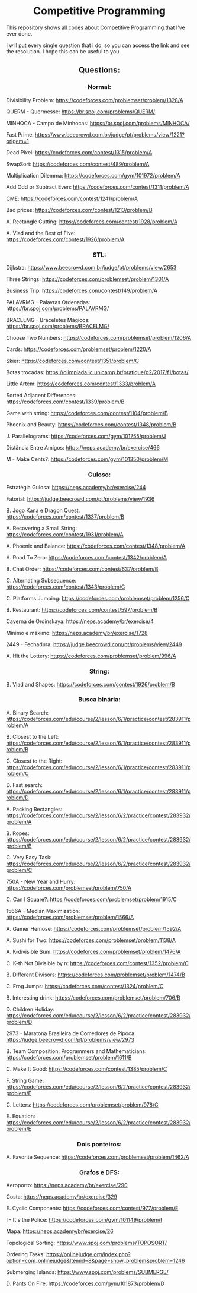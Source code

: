 <h1 align="center"> Competitive Programming </h1>

This repository shows all codes about Competitive Programming that I've ever done. 

I will put every single question that i do, so you can access the link and see the resolution. I hope this can be useful to you.

<h2 align="center"> Questions: </h2>

<h3 align="center"> Normal: </h3>

Divisibility Problem: https://codeforces.com/problemset/problem/1328/A

QUERM - Quermesse: https://br.spoj.com/problems/QUERM/

MINHOCA - Campo de Minhocas: https://br.spoj.com/problems/MINHOCA/

Fast Prime: https://www.beecrowd.com.br/judge/pt/problems/view/1221?origem=1

Dead Pixel: https://codeforces.com/contest/1315/problem/A

SwapSort: https://codeforces.com/contest/489/problem/A

Multiplication Dilemma: https://codeforces.com/gym/101972/problem/A

Add Odd or Subtract Even: https://codeforces.com/contest/1311/problem/A

CME: https://codeforces.com/contest/1241/problem/A

Bad prices: https://codeforces.com/contest/1213/problem/B

A. Rectangle Cutting: https://codeforces.com/contest/1928/problem/A

A. Vlad and the Best of Five: https://codeforces.com/contest/1926/problem/A

<h3 align="center"> STL: </h3>

Dijkstra: https://www.beecrowd.com.br/judge/pt/problems/view/2653

Three Strings: https://codeforces.com/problemset/problem/1301/A

Business Trip: https://codeforces.com/contest/149/problem/A

PALAVRMG - Palavras Ordenadas: https://br.spoj.com/problems/PALAVRMG/

BRACELMG - Braceletes Mágicos: https://br.spoj.com/problems/BRACELMG/

Choose Two Numbers: https://codeforces.com/problemset/problem/1206/A

Cards: https://codeforces.com/problemset/problem/1220/A

Skier: https://codeforces.com/contest/1351/problem/C

Botas trocadas: https://olimpiada.ic.unicamp.br/pratique/p2/2017/f1/botas/

Little Artem: https://codeforces.com/contest/1333/problem/A

Sorted Adjacent Differences: https://codeforces.com/contest/1339/problem/B

Game with string: https://codeforces.com/contest/1104/problem/B

Phoenix and Beauty: https://codeforces.com/contest/1348/problem/B

J. Parallelograms: https://codeforces.com/gym/101755/problem/J

Distância Entre Amigos: https://neps.academy/br/exercise/466

M - Make Cents?: https://codeforces.com/gym/101350/problem/M

<h3 align="center"> Guloso: </h3>

Estratégia Gulosa: https://neps.academy/br/exercise/244

Fatorial: https://judge.beecrowd.com/pt/problems/view/1936

B. Jogo Kana e Dragon Quest: https://codeforces.com/contest/1337/problem/B

A. Recovering a Small String: https://codeforces.com/contest/1931/problem/A

A. Phoenix and Balance: https://codeforces.com/contest/1348/problem/A

A. Road To Zero: https://codeforces.com/contest/1342/problem/A

B. Chat Order: https://codeforces.com/contest/637/problem/B

C. Alternating Subsequence: https://codeforces.com/contest/1343/problem/C

C. Platforms Jumping: https://codeforces.com/problemset/problem/1256/C

B. Restaurant: https://codeforces.com/contest/597/problem/B

Caverna de Ordinskaya: https://neps.academy/br/exercise/4

Minimo e máximo: https://neps.academy/br/exercise/1728

2449 - Fechadura: https://judge.beecrowd.com/pt/problems/view/2449

A. Hit the Lottery: https://codeforces.com/problemset/problem/996/A

<h3 align="center"> String: </h3>

B. Vlad and Shapes: https://codeforces.com/contest/1926/problem/B

<h3 align="center"> Busca binária: </h3>

A. Binary Search: https://codeforces.com/edu/course/2/lesson/6/1/practice/contest/283911/problem/A

B. Closest to the Left: https://codeforces.com/edu/course/2/lesson/6/1/practice/contest/283911/problem/B

C. Closest to the Right: https://codeforces.com/edu/course/2/lesson/6/1/practice/contest/283911/problem/C

D. Fast search: https://codeforces.com/edu/course/2/lesson/6/1/practice/contest/283911/problem/D

A. Packing Rectangles: https://codeforces.com/edu/course/2/lesson/6/2/practice/contest/283932/problem/A

B. Ropes: https://codeforces.com/edu/course/2/lesson/6/2/practice/contest/283932/problem/B

C. Very Easy Task: https://codeforces.com/edu/course/2/lesson/6/2/practice/contest/283932/problem/C

750A - New Year and Hurry: https://codeforces.com/problemset/problem/750/A

C. Can I Square?: https://codeforces.com/problemset/problem/1915/C

1566A - Median Maximization: https://codeforces.com/problemset/problem/1566/A

A. Gamer Hemose: https://codeforces.com/problemset/problem/1592/A

A. Sushi for Two: https://codeforces.com/problemset/problem/1138/A

A. K-divisible Sum: https://codeforces.com/problemset/problem/1476/A

C. K-th Not Divisible by n: https://codeforces.com/contest/1352/problem/C

B. Different Divisors: https://codeforces.com/problemset/problem/1474/B

C. Frog Jumps: https://codeforces.com/contest/1324/problem/C

B. Interesting drink: https://codeforces.com/problemset/problem/706/B

D. Children Holiday: https://codeforces.com/edu/course/2/lesson/6/2/practice/contest/283932/problem/D

2973 - Maratona Brasileira de Comedores de Pipoca: https://judge.beecrowd.com/pt/problems/view/2973

B. Team Composition: Programmers and Mathematicians: https://codeforces.com/problemset/problem/1611/B

C. Make It Good: https://codeforces.com/contest/1385/problem/C

F. String Game: https://codeforces.com/edu/course/2/lesson/6/2/practice/contest/283932/problem/F

C. Letters: https://codeforces.com/problemset/problem/978/C

E. Equation: https://codeforces.com/edu/course/2/lesson/6/2/practice/contest/283932/problem/E

<h3 align="center"> Dois ponteiros: </h3>

A. Favorite Sequence: https://codeforces.com/problemset/problem/1462/A


<h3 align="center"> Grafos e DFS: </h3>

Aeroporto: https://neps.academy/br/exercise/290

Costa: https://neps.academy/br/exercise/329

E. Cyclic Components: https://codeforces.com/contest/977/problem/E

I - It's the Police: https://codeforces.com/gym/101149/problem/I

Mapa: https://neps.academy/br/exercise/26

Topological Sorting: https://www.spoj.com/problems/TOPOSORT/

Ordering Tasks: https://onlinejudge.org/index.php?option=com_onlinejudge&Itemid=8&page=show_problem&problem=1246

Submerging Islands: https://www.spoj.com/problems/SUBMERGE/

D. Pants On Fire: https://codeforces.com/gym/101873/problem/D
